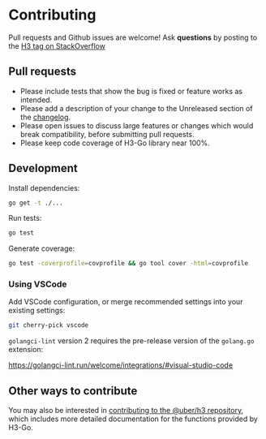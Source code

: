 # Contributing

Pull requests and Github issues are welcome!
Ask **questions** by posting to the [H3 tag on StackOverflow](https://stackoverflow.com/questions/tagged/h3)

## Pull requests

* Please include tests that show the bug is fixed or feature works as intended.
* Please add a description of your change to the Unreleased section of the
  [changelog](./CHANGELOG.md).
* Please open issues to discuss large features or changes which would break
  compatibility, before submitting pull requests.
* Please keep code coverage of H3-Go library near 100%.

## Development

Install dependencies:

```bash
go get -t ./...
```

Run tests:

```bash
go test
```

Generate coverage:

```bash
go test -coverprofile=covprofile && go tool cover -html=covprofile
```

### Using VSCode

Add VSCode configuration, or merge recommended settings into your existing settings:

```sh
git cherry-pick vscode
```

`golangci-lint` version 2 requires the pre-release version of the `golang.go` extension:

https://golangci-lint.run/welcome/integrations/#visual-studio-code

## Other ways to contribute

You may also be interested in [contributing to the @uber/h3
repository](https://github.com/uber/h3/blob/master/CONTRIBUTING.md), which
includes more detailed documentation for the functions provided by H3-Go.

